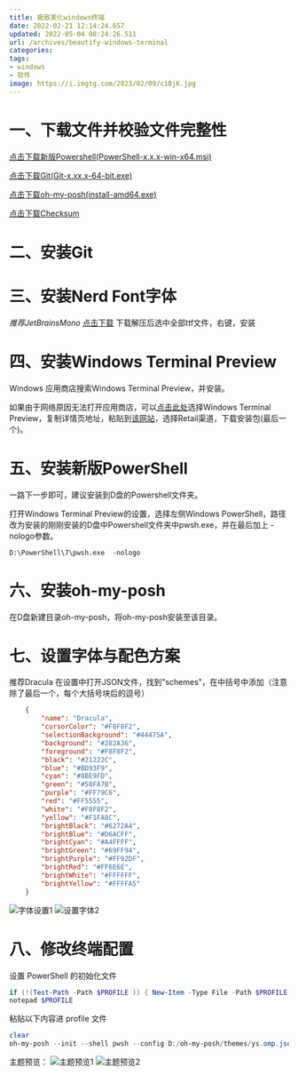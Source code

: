 ```yaml
---
title: 极致美化windows终端
date: 2022-02-21 12:14:24.657
updated: 2022-05-04 08:24:26.511
url: /archives/beautify-windows-terminal
categories: 
tags: 
- windows
- 软件
image: https://i.imgtg.com/2023/02/09/c1BjK.jpg
---
```


# 一、下载文件并校验文件完整性
[点击下载新版Powershell(PowerShell-x.x.x-win-x64.msi)](https://hub.hhhh.host/PowerShell/PowerShell/releases/latest)

[点击下载Git(Git-x.xx.x-64-bit.exe)](https://hub.hhhh.host/git-for-windows/git/releases/latest)

[点击下载oh-my-posh(install-amd64.exe)](https://hub.hhhh.host/JanDeDobbeleer/oh-my-posh/releases/latest)

[点击下载Checksum](https://ybygjylj.lanzouf.com/iYuZD06mepjc)
# 二、安装Git
# 三、安装Nerd Font字体
*推荐JetBrainsMono*
[点击下载](https://hub.hhhh.host/ryanoasis/nerd-fonts/releases/download/v2.1.0/JetBrainsMono.zip)
下载解压后选中全部ttf文件，右键，安装
# 四、安装Windows Terminal Preview
Windows 应用商店搜索Windows Terminal Preview，并安装。

如果由于网络原因无法打开应用商店，可以[点击此处](https://apps.microsoft.com/store/search/windows%20terminal%20preview)选择Windows Terminal Preview，复制详情页地址，粘贴到[该网站](https://store.rg-adguard.net/)，选择Retail渠道，下载安装包(最后一个)。
# 五、安装新版PowerShell
一路下一步即可，建议安装到D盘的Powershell文件夹。

打开Windows Terminal Preview的设置，选择左侧Windows PowerShell，路径改为安装的刚刚安装的D盘中Powershell文件夹中pwsh.exe，并在最后加上 -nologo参数。
```
D:\PowerShell\7\pwsh.exe  -nologo
```
# 六、安装oh-my-posh

在D盘新建目录oh-my-posh，将oh-my-posh安装至该目录。

# 七、设置字体与配色方案
推荐Dracula
在设置中打开JSON文件，找到"schemes"，在中括号中添加（注意除了最后一个，每个大括号块后的逗号）
```json
    {
        "name": "Dracula",
        "cursorColor": "#F8F8F2",
        "selectionBackground": "#44475A",
        "background": "#282A36",
        "foreground": "#F8F8F2",
        "black": "#21222C",
        "blue": "#BD93F9",
        "cyan": "#8BE9FD",
        "green": "#50FA7B",
        "purple": "#FF79C6",
        "red": "#FF5555",
        "white": "#F8F8F2",
        "yellow": "#F1FA8C",
        "brightBlack": "#6272A4",
        "brightBlue": "#D6ACFF",
        "brightCyan": "#A4FFFF",
        "brightGreen": "#69FF94",
        "brightPurple": "#FF92DF",
        "brightRed": "#FF6E6E",
        "brightWhite": "#FFFFFF",
        "brightYellow": "#FFFFA5"
    }
```

![字体设置1](https://img.gejiba.com/images/1a03655068e1df483525e55ea3bb8e2e.webp)
![设置字体2](https://img.gejiba.com/images/55ba23a7faf29579ce8cd60f95ebf61a.webp)
# 八、修改终端配置

设置 PowerShell 的初始化文件

```powershell
if (!(Test-Path -Path $PROFILE )) { New-Item -Type File -Path $PROFILE -Force }
notepad $PROFILE
```
粘贴以下内容进 profile 文件
```powershell
clear
oh-my-posh --init --shell pwsh --config D:/oh-my-posh/themes/ys.omp.json | Invoke-Expression
```

主题预览：
![主题预览1](https://img.gejiba.com/images/b64b31060fdd99e11c08962d785fd887.webp)
![主题预览2](https://img.gejiba.com/images/0fccd6fb610e9fe59572c17be2fdc8ec.webp)

